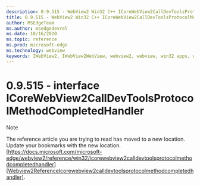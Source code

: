 ```yaml
---
description: 0.9.515 - WebView2 Win32 C++ ICoreWebView2CallDevToolsProtocolMethodCompletedHandler
title: 0.9.515 - WebView2 Win32 C++ ICoreWebView2CallDevToolsProtocolMethodCompletedHandler
author: MSEdgeTeam
ms.author: msedgedevrel
ms.date: 10/16/2020
ms.topic: reference
ms.prod: microsoft-edge
ms.technology: webview
keywords: IWebView2, IWebView2WebView, webview2, webview, win32 apps, win32, edge, ICoreWebView2, ICoreWebView2Controller, browser control, edge html
---
```


# 0.9.515 - interface ICoreWebView2CallDevToolsProtocolMethodCompletedHandler 

> [!NOTE]
> The reference article you are trying to read has moved to a new location.  
> Update your bookmarks with the new location.  
> [https://docs.microsoft.com/microsoft-edge/webview2/reference/win32/icorewebview2calldevtoolsprotocolmethodcompletedhandler][Webview2ReferenceIcorewebview2calldevtoolsprotocolmethodcompletedhandler].  

[Webview2ReferenceIcorewebview2calldevtoolsprotocolmethodcompletedhandler]: /microsoft-edge/webview2/reference/win32/icorewebview2calldevtoolsprotocolmethodcompletedhandler "interface ICoreWebView2CallDevToolsProtocolMethodCompletedHandler | Microsoft Docs"
